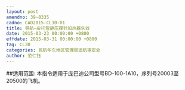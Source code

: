 ```yaml
---
layout: post
amendno: 39-8335
cadno: CAD2015-CL30-01
title: 导航—皮托管静压探针加热器失效
date: 2015-03-23 00:00:00 +0800
effdate: 2015-03-31 00:00:00 +0800
tag: CL30
categories: 民航华东地区管理局适航审定处
author: 范仁钰
---
```


##适用范围:
本指令适用于庞巴迪公司型号BD-100-1A10，序列号20003至20500的飞机。

